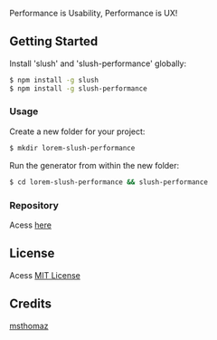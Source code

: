 Performance is Usability, Performance is UX!

## Getting Started

Install 'slush' and 'slush-performance' globally:

```bash
$ npm install -g slush
$ npm install -g slush-performance
```

### Usage

Create a new folder for your project:

```bash
$ mkdir lorem-slush-performance
```

Run the generator from within the new folder:

```bash
$ cd lorem-slush-performance && slush-performance
```

### Repository

Acess [here](https://github.com/matheus-neves/slush-performance)

## License 

Acess [MIT License](https://github.com/matheus-neves/slush-performance/blob/master/LICENSE)

## Credits

[msthomaz](https://www.npmjs.com/~msthomaz)